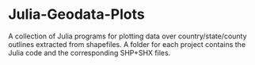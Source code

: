 # Julia-Geodata-Plots
A collection of Julia programs for plotting data over country/state/county outlines extracted from shapefiles. A folder for each project contains the Julia code and the corresponding SHP+SHX files.

